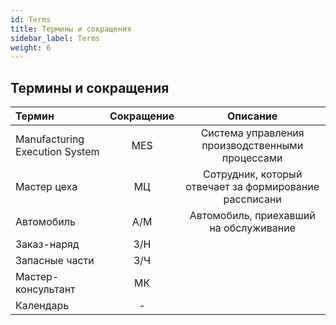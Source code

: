 ```yaml
---
id: Terms
title: Термины и сокращения
sidebar_label: Terms
weight: 6
---
```


## Термины и сокращения

| Термин                         | Сокращение | Описание                                               |
| :----------------------------- | :--------: | :----------------------------------------------------: |
| Manufacturing Execution System | MES        | Система управления производственными процессами        |
| Мастер цеха                    | МЦ         | Сотрудник, который отвечает за формирование рассписани |
| Автомобиль                     | А/М        | Автомобиль, приехавший на обслуживание                 |
| Заказ-наряд                    | З/Н        |                                                        |
| Запасные части                 | З/Ч        |                                                        |
| Мастер-консультант             | МК         |                                                        |
| Календарь                      | -          |                                                        |



